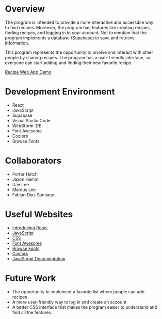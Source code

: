 # Overview

The program is intended to provide a more interactive and accessible way to find recipes. Moreover, the program has features like creating recipes, finding recipes, and logging in to your account. Not to mention that the program implements a database (Supabase) to save and retrieve information. 

This program represents the opportunity to involve and interact with other people by sharing recipes. The program has a user-friendly interface, so everyone can start adding and finding their new favorite recipe.

[Recipe Web App Demo](https://youtu.be/67ZwmTErWbM)

# Development Environment

* React
* JavaScript
* Supabase
* Visual Studio Code
* WebStorm IDE
* Font Awesome
* Coolors
* Browse Fonts

# Collaborators

* Porter Hatch
* Jaxon Hamm
* Dae Lee
* Marcus Lee
* Fabian Diaz Santiago

# Useful Websites

* [Introducing React](https://react.dev/blog/2023/03/16/introducing-react-dev)
* [JavaScript](https://developer.mozilla.org/en-US/docs/Web/JavaScript)
* [CSS](https://developer.mozilla.org/en-US/docs/Web/CSS)
* [Font Awesome](https://fontawesome.com/)
* [Browse Fonts](https://fonts.google.com/)
* [Coolors](https://coolors.co/)
* [JavaScript Documentation](https://www.w3schools.com/jsrEF/default.asp)

# Future Work

* The opportunity to implement a favorite list where people can add recipes
* A more user-friendly way to log in and create an account
* A better CSS interface that makes the program easier to understand and find all the features.
